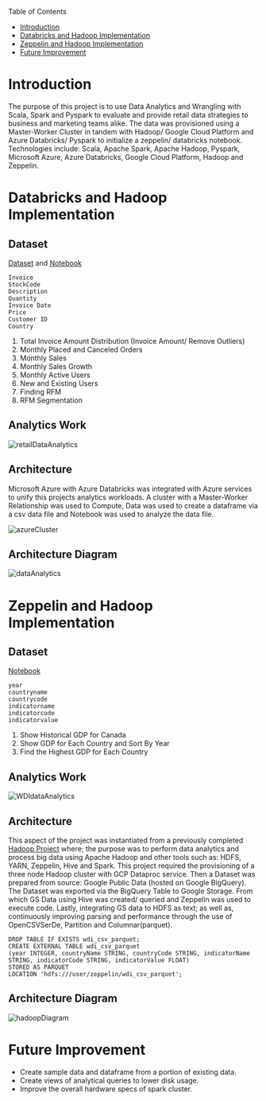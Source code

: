 Table of Contents

* [Introduction](#introduction)
* [Databricks and Hadoop Implementation](#databricks-and-hadoop-implementation)
* [Zeppelin and Hadoop Implementation](#zeppelin-and-hadoop-implementation)
* [Future Improvement](#future-improvement)


# Introduction
The purpose of this project is to use Data Analytics and Wrangling with Scala, Spark and Pyspark to evaluate and provide retail data strategies to business and marketing teams alike. The data was provisioned using a Master-Worker Cluster in tandem with Hadoop/ Google Cloud Platform and Azure Databricks/ Pyspark to initialize a zeppelin/ databricks notebook. Technologies include: Scala, Apache Spark, Apache Hadoop, Pyspark, Microsoft Azure, Azure Databricks, Google Cloud Platform, Hadoop and Zeppelin.


# Databricks and Hadoop Implementation


## Dataset

[Dataset](./data/online_retail_II.csv) and [Notebook](./notebook/Retail%20Data%20Analytics.ipynb)

```
Invoice
StockCode
Description
Quantity
Invoice Date
Price
Customer ID
Country
```
1. Total Invoice Amount Distribution (Invoice Amount/ Remove Outliers)
2. Monthly Placed and Canceled Orders
3. Monthly Sales
4. Monthly Sales Growth
5. Monthly Active Users
6. New and Existing Users
7. Finding RFM
8. RFM Segmentation



## Analytics Work
![retailDataAnalytics](assets/Retail_Data_Analytics_ScreenCapture.png)


## Architecture

Microsoft Azure with Azure Databricks was integrated with Azure services to unify this projects analytics workloads. A cluster with a Master-Worker Relationship was used to Compute, Data was used to create a dataframe via a csv data file and Notebook was used to analyze the data file.

![azureCluster](assets/azureCluster.png)

## Architecture Diagram
![dataAnalytics](assets/dataAnalytics.png)


# Zeppelin and Hadoop Implementation


## Dataset

[Notebook](./notebook/WDI%20Data%20Analytics.ipynb)


```
year			
countryname		
countrycode		
indicatorname		
indicatorcode		
indicatorvalue		
```
1. Show Historical GDP for Canada
2. Show GDP for Each Country and Sort By Year
3. Find the Highest GDP for Each Country


## Analytics Work
![WDIdataAnalytics](assets/WDI_Data_Analytics.png)


## Architecture
This aspect of the project was instantiated from a previously completed [Hadoop Project](../hadoop) where; the purpose was to perform data analytics and process big data using Apache Hadoop and other tools such as: HDFS, YARN, Zeppelin, Hive and Spark. This project required the provisioning of a three node Hadoop cluster with GCP Dataproc service. Then a Dataset was prepared from source: Google Public Data (hosted on Google BigQuery). The Dataset was exported via the BigQuery Table to Google Storage. From which GS Data using Hive was created/ queried and Zeppelin was used to execute code. Lastly, integrating GS data to HDFS as text; as well as, continuously improving parsing and performance through the use of OpenCSVSerDe, Partition and Columnar(parquet).

```
DROP TABLE IF EXISTS wdi_csv_parquet;
CREATE EXTERNAL TABLE wdi_csv_parquet
(year INTEGER, countryName STRING, countryCode STRING, indicatorName STRING, indicatorCode STRING, indicatorValue FLOAT)
STORED AS PARQUET
LOCATION 'hdfs:///user/zeppelin/wdi_csv_parquet';
```

## Architecture Diagram
![hadoopDiagram](assets/hadoopDiagram.png)


# Future Improvement
- Create sample data and dataframe from a portion of existing data.
- Create views of analytical queries to lower disk usage.
- Improve the overall hardware specs of spark cluster.
